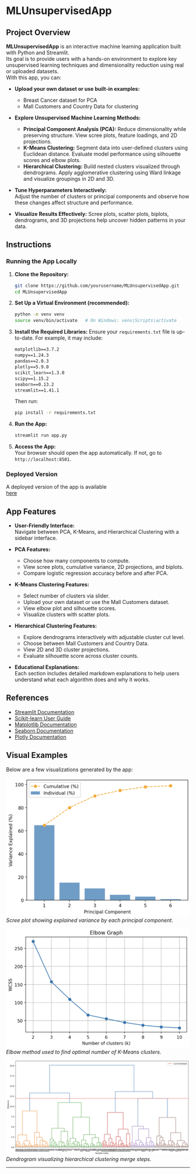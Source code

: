 # MLUnsupervisedApp

## Project Overview

**MLUnsupervisedApp** is an interactive machine learning application built with Python and Streamlit.  
Its goal is to provide users with a hands-on environment to explore key unsupervised learning techniques and dimensionality reduction using real or uploaded datasets.  
With this app, you can:

- **Upload your own dataset or use built-in examples:**  
  - Breast Cancer dataset for PCA  
  - Mall Customers and Country Data for clustering

- **Explore Unsupervised Machine Learning Methods:**
  - **Principal Component Analysis (PCA):** Reduce dimensionality while preserving structure. View scree plots, feature loadings, and 2D projections.
  - **K-Means Clustering:** Segment data into user-defined clusters using Euclidean distance. Evaluate model performance using silhouette scores and elbow plots.
  - **Hierarchical Clustering:** Build nested clusters visualized through dendrograms. Apply agglomerative clustering using Ward linkage and visualize groupings in 2D and 3D.

- **Tune Hyperparameters Interactively:**  
  Adjust the number of clusters or principal components and observe how these changes affect structure and performance.

- **Visualize Results Effectively:**
  Scree plots, scatter plots, biplots, dendrograms, and 3D projections help uncover hidden patterns in your data.

## Instructions

### Running the App Locally

1. **Clone the Repository:**
    ```bash
    git clone https://github.com/yourusername/MLUnsupervisedApp.git
    cd MLUnsupervisedApp
    ```

2. **Set Up a Virtual Environment (recommended):**
    ```bash
    python -m venv venv
    source venv/bin/activate   # On Windows: venv\Scripts\activate
    ```

3. **Install the Required Libraries:**
    Ensure your `requirements.txt` file is up-to-date. For example, it may include:
    ```
    matplotlib==3.7.2
    numpy==1.24.3
    pandas==2.0.3
    plotly==5.9.0
    scikit_learn==1.3.0
    scipy==1.15.2
    seaborn==0.13.2
    streamlit==1.41.1
    ```
    Then run:
    ```bash
    pip install -r requirements.txt
    ```

4. **Run the App:**
    ```bash
    streamlit run app.py
    ```

5. **Access the App:**  
   Your browser should open the app automatically. If not, go to `http://localhost:8501`.

### Deployed Version

A deployed version of the app is available  
[here](https://mccollum-data-science-portfolio-u55wb5gn9mbo8ywsxzsrgu.streamlit.app)

## App Features

- **User-Friendly Interface:**  
  Navigate between PCA, K-Means, and Hierarchical Clustering with a sidebar interface.

- **PCA Features:**
  - Choose how many components to compute.
  - View scree plots, cumulative variance, 2D projections, and biplots.
  - Compare logistic regression accuracy before and after PCA.

- **K-Means Clustering Features:**
  - Select number of clusters via slider.
  - Upload your own dataset or use the Mall Customers dataset.
  - View elbow plot and silhouette scores.
  - Visualize clusters with scatter plots.

- **Hierarchical Clustering Features:**
  - Explore dendrograms interactively with adjustable cluster cut level.
  - Choose between Mall Customers and Country Data.
  - View 2D and 3D cluster projections.
  - Evaluate silhouette score across cluster counts.

- **Educational Explanations:**  
  Each section includes detailed markdown explanations to help users understand what each algorithm does and why it works.

## References

- [Streamlit Documentation](https://docs.streamlit.io/)
- [Scikit-learn User Guide](https://scikit-learn.org/stable/user_guide.html)
- [Matplotlib Documentation](https://matplotlib.org/stable/contents.html)
- [Seaborn Documentation](https://seaborn.pydata.org/)
- [Plotly Documentation](https://plotly.com/python/)


## Visual Examples

Below are a few visualizations generated by the app:

![Scree Plot](images/scree.png)  
*Scree plot showing explained variance by each principal component.*

![K-Means Elbow](images/elbow.png)  
*Elbow method used to find optimal number of K-Means clusters.*

![Hierarchical Dendrogram](images/dendrogram.png)  
*Dendrogram visualizing hierarchical clustering merge steps.*

---
